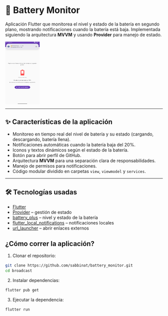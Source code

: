 # 🔋 Battery Monitor

Aplicación Flutter que monitorea el nivel y estado de la batería en segundo plano, mostrando notificaciones cuando la batería está baja. Implementada siguiendo la arquitectura **MVVM** y usando **Provider** para manejo de estado.

<div style="display: flex; align-items: center;">
  <img src="https://github.com/sabbinat/battery_monitor/blob/d4ef43b93baaad9f5894beb04e09715d564d0995/img.png" width="110" height='200' style="margin-right: 10px;">
</div>

---

## ✨ Características de la aplicación

- Monitoreo en tiempo real del nivel de batería y su estado (cargando, descargando, batería llena).
- Notificaciones automáticas cuando la batería baja del 20%.
- Iconos y textos dinámicos según el estado de la batería.
- Botón para abrir perfil de GitHub.
- Arquitectura **MVVM** para una separación clara de responsabilidades.
- Manejo de permisos para notificaciones.
- Código modular dividido en carpetas `view`, `viewmodel` y `services`.

---

## 🛠 Tecnologías usadas

- [Flutter](https://flutter.dev/)
- [Provider](https://pub.dev/packages/provider) – gestión de estado
- [battery_plus](https://pub.dev/packages/battery_plus) – nivel y estado de la batería
- [flutter_local_notifications](https://pub.dev/packages/flutter_local_notifications) – notificaciones locales
- [url_launcher](https://pub.dev/packages/url_launcher) – abrir enlaces externos

## ¿Cómo correr la aplicación?

1. Clonar el repositorio:
```bash
git clone https://github.com/sabbinat/battery_monitor.git
cd broadcast
```
2. Instalar dependencias:
```bash
flutter pub get
```
3. Ejecutar la dependencia:
```bash
flutter run
```

